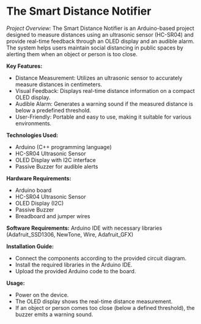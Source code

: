 # The Smart Distance Notifier
_Project Overview:_
  The Smart Distance Notifier is an Arduino-based project designed to measure distances using an ultrasonic sensor (HC-SR04) and provide real-time feedback through an OLED display and    an audible alarm. The system helps users maintain social distancing in public spaces by alerting them when an object or person is too close.

**Key Features:**
* Distance Measurement: Utilizes an ultrasonic sensor to accurately measure distances in centimeters.
* Visual Feedback: Displays real-time distance information on a compact OLED display.
* Audible Alarm: Generates a warning sound if the measured distance is below a predefined threshold.
* User-Friendly: Portable and easy to use, making it suitable for various environments.


**Technologies Used:**
 * Arduino (C++ programming language)
 * HC-SR04 Ultrasonic Sensor
 * OLED Display with I2C interface
 * Passive Buzzer for audible alerts

**Hardware Requirements:**
 * Arduino board
 * HC-SR04 Ultrasonic Sensor
 * OLED Display (I2C)
 * Passive Buzzer
 * Breadboard and jumper wires

**Software Requirements:**
Arduino IDE with necessary libraries (Adafruit_SSD1306, NewTone, Wire, Adafruit_GFX)

**Installation Guide:**
  * Connect the components according to the provided circuit diagram.
  * Install the required libraries in the Arduino IDE.
  * Upload the provided Arduino code to the board.

**Usage:**
  * Power on the device.
  * The OLED display shows the real-time distance measurement.
  * If an object or person comes too close (below a defined threshold), the buzzer emits a warning sound.
